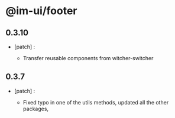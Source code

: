 # @im-ui/footer

## 0.3.10
- [patch] :

  - Transfer reusable components from witcher-switcher

## 0.3.7
- [patch] :

  - Fixed typo in one of the utils methods, updated all the other packages,
